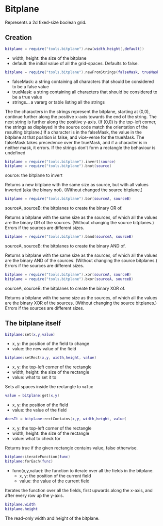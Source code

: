 # Bitplane

Represents a 2d fixed-size boolean grid.

## Creation

```Lua
bitplane = require("tools.bitplane").new(width,height[,default])
```
- width, height: the size of the bitplane
- default: the initial value of all the grid-spaces. Defaults to false.


```Lua
bitplane = require("tools.bitplane").newFromStrings(falseMask, trueMask, strings...)
```
- falseMask: a string containing all characters that should be considered to be a false value
- trueMask: a string containing all characters that should be considered to be a true value
- strings... a vararg or table listing all the strings

The the characters in the strings represent the bitplane, starting at (0,0), continue further along the positive x-axis towards the end of the string.
The next string is further along the positive y-axis.
(If (0,0) is the top-left corner, the strings as displayed in the source code match the orientation of the resulting bitplane.)
If a character is in the falseMask, the value in the bitplane at that position is false, and vice-verse for the trueMask.
The falseMask takes precedence over the trueMask, and if a character is in neither mask, it errors.
If the strings don't form a rectangle the behaviour is undefined

```Lua
bitplane = require("tools.bitplane").invert(source)
bitplane = require("tools.bitplane").bnot(source)
```
source: the bitplane to invert

Returns a new bitplane with the same size as source, but with all values inverted (aka the binary not). (Without changed the source bitplane.)

```Lua
bitplane = require("tools.bitplane").bor(sourceA, sourceB)
```
sourceA, sourceB: the bitplanes to create the binary OR of.

Returns a bitplane with the same size as the sources, of which all the values are the binary OR of the sources. (Without changing the source bitplanes.)
Errors if the sources are different sizes.

```Lua
bitplane = require("tools.bitplane").band(sourceA, sourceB)
```
sourceA, sourceB: the bitplanes to create the binary AND of.

Returns a bitplane with the same size as the sources, of which all the values are the binary AND of the sources. (Without changing the source bitplanes.)
Errors if the sources are different sizes.

```Lua
bitplane = require("tools.bitplane").xor(sourceA, sourceB)
bitplane = require("tools.bitplane").bxor(sourceA, sourceB)
```
sourceA, sourceB: the bitplanes to create the binary XOR of.

Returns a bitplane with the same size as the sources, of which all the values are the binary XOR of the sources. (Without changing the source bitplanes.)
Errors if the sources are different sizes.

## The bitplane itself

```Lua
bitplane:set(x,y,value)
```
- x, y: the position of the field to change
- value: the new value of the field

```Lua
bitplane:setRect(x,y, width,height, value)
```
- x, y: the top-left corner of the rectangle
- width, height: the size of the rectangle
- value: what to set it to

Sets all spaces inside the rectangle to `value`

```Lua
value = bitplane:get(x,y)
```
- x, y: the position of the field
- value: the value of the field

```Lua
doesIt = bitplane:rectContains(x,y, width,height, value)
```
- x, y: the top-left corner of the rectangle
- width, height: the size of the rectangle
- value: what to check for

Returns true if the given rectangle contains value, false otherwise.

```Lua
bitplane:iterateFunction(func)
bitplane:forEach(func)
```
- func(x,y,value): the function to iterate over all the fields in the bitplane.
	- x, y: the position of the current field
	- value: the value of the current field
	
Iterates the function over all the fields, first upwards along the x-axis, and after every row up the y-axis.

```Lua
bitplane.width
bitplane.height
```
The read-only width and height of the bitplane.